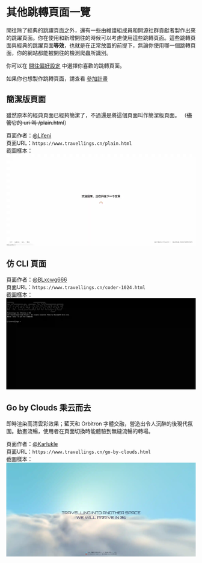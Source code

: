 # 其他跳轉頁面一覽

開往除了經典的跳躍頁面之外，還有一些由維護組成員和開源社群貢獻者製作出來的跳躍頁面。你在使用和新增開往的時候可以考慮使用這些跳轉頁面。這些跳轉頁面與經典的跳躍頁面**等效**，也就是在正常放置的前提下，無論你使用哪一個跳轉頁面，你的網站都能被開往的檢測爬蟲所識別。

你可以在 [開往偏好設定](/preference) 中選擇你喜歡的跳轉頁面。

如果你也想製作跳轉頁面，請查看 [參加計畫](/docs/join#參加計畫)

## 簡潔版頁面

雖然原本的經典頁面已經夠簡潔了，不過還是將這個頁面叫作簡潔版頁面。 （~~儘管它的 uri 叫 /plain.html~~）

頁面作者：[@Lifeni](https://github.com/Lifeni)\
頁面URL：`https://www.travellings.cn/plain.html`\
截圖樣本：![简洁版页面截图](/assets/img/plain-page.webp "简洁版页面截图")

## 仿 CLI 頁面

頁面作者：[@BLxcwg666](https://github.com/BLxcwg666)\
頁面URL：`https://www.travellings.cn/coder-1024.html`\
截圖樣本：![仿 CLI 版页面截图](/assets/img/coder1024-page.webp "仿 CLI 版页面截图")

## Go by Clouds 乘云而去

即時渲染高清雲彩效果；藍天和 Orbitron 字體交融，營造出令人沉醉的後現代氛圍。動畫流暢，使用者在頁面切換時能體驗到無縫流暢的轉場。

頁面作者：[@Karlukle](https://www.karlukle.site)\
頁面URL：`https://www.travellings.cn/go-by-clouds.html`\
截圖樣本：![Go by Clouds 乘云而去](/assets/img/go-by-clouds-page.webp "Go by Clouds 乘云而去")
